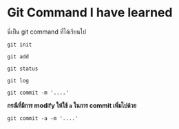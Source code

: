 # Git Command I have learned 
นี่เป็น git command ที่ได้เรียนไป

`git init`

`git add`

`git status`

`git log`

`git commit -m '....'`


**กรณีที่มีการ modify ให้ใช้ `a` ในการ commit เพิ่มไปด้วย**

`git commit -a -m '....'`
